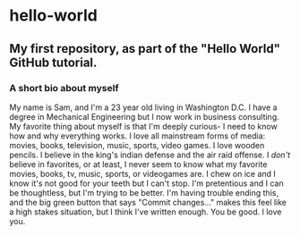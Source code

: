 # hello-world
## My first repository, as part of the "Hello World" GitHub tutorial.
### A short bio about myself
My name is Sam, and I'm a 23 year old living in Washington D.C. I have a degree in Mechanical Engineering but I now work in business consulting. My favorite thing about myself is that I'm deeply curious- I need to know how and why everything works. I love all mainstream forms of media: movies, books, television, music, sports, video games. I love wooden pencils. I believe in the king's indian defense and the air raid offense. I *don't* believe in favorites, or at least, I never seem to know what my favorite movies, books, tv, music, sports, or videogames are. I chew on ice and I know it's not good for your teeth but I can't stop. I'm pretentious and I can be thoughtless, but I'm trying to be better. I'm having trouble ending this, and the big green button that says "Commit changes..." makes this feel like a high stakes situation, but I think I've written enough.
You be good. I love you. 
